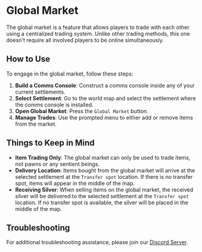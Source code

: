 # Global Market

The global market is a feature that allows players to trade with each other using a centralized trading system. Unlike other trading methods, this one doesn't require all involved players to be online simultaneously.

## How to Use

To engage in the global market, follow these steps:

1. **Build a Comms Console**: Construct a comms console inside any of your current settlements.
2. **Select Settlement**: Go to the world map and select the settlement where the comms console is installed.
3. **Open Global Market**: Press the `Global Market` button.
4. **Manage Trades**: Use the prompted menu to either add or remove items from the market.

## Things to Keep in Mind

- **Item Trading Only**: The global market can only be used to trade items, not pawns or any sentient beings.
- **Delivery Location**: Items bought from the global market will arrive at the selected settlement at the `Transfer spot` location. If there is no transfer spot, items will appear in the middle of the map.
- **Receiving Silver**: When selling items on the global market, the received silver will be delivered to the selected settlement at the `Transfer spot` location. If no transfer spot is available, the silver will be placed in the middle of the map.

## Troubleshooting

For additional troubleshooting assistance, please join our [Discord Server](https://discord.gg/NCsArSaqBW).
